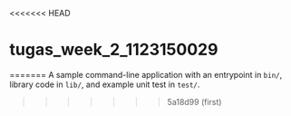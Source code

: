 <<<<<<< HEAD
# tugas_week_2_1123150029
=======
A sample command-line application with an entrypoint in `bin/`, library code
in `lib/`, and example unit test in `test/`.
>>>>>>> 5a18d99 (first)
